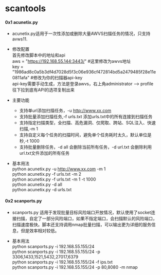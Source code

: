# scantools

#### 0x1 acunetix.py
- acunetix.py适用于一次性添加或删除大量AWVS扫描任务的情况，只支持avws11.

- 修改配置 <br>
首先修改脚本中的地址和api <br>
    aws = "https://192.168.55.144:3443/" #这里修改为awvs地址 <br>
    key = "1986ad8c0a5b3df4d7028d5f3c06e936cf472814bd5a2479485f28e11e0811afa" #修改为你的扫描器api-key <br>
  api-key需要手动生成，方法是登录awvs，右上角administrator --> profile  往下拉到底有API的选项复制出来 <br>
  
- 主要功能 <br>
  - 支持单url添加扫描任务，-u http://www.xx.com
  - 支持批量添加扫描任务,-f urls.txt 添加urls.txt中的所有连接到扫描任务
  - 支持指定扫描类型，全扫描、高危漏洞、仅爬取、跨站、SQL注入、快速扫描,-m 1
  - 支持自定义每个任务的扫描时间，避免单个任务耗时太久，默认单位是秒,-t 1000 
  - 支持批量删除任务，-d all 会删除当前所有任务，-d url.txt 会删除利用url.txt文件添加的所有任务
 
 - 基本用法 <br>
python acunetix.py -u http://www.xx.com -m 1 <br>
python acunetix.py -f urls.txt -m 2 <br>
python acunetix.py -f urls.txt -m 1 -t 1000 <br>
python acunetix.py -d all <br>
python acunetix.py -d urls.txt <br>

#### 0x2 scanports.py
- scanports.py 适用于发现批量目标风险端口开放情况，默认使用了socket连接扫描，自定了一部分风险端口，如果不指定端口，会扫描默认的风险端口，扫描速度极快。脚本还支持调用nmap批量扫描，可以输出更为详细的服务信息，但是效率相对较低。<br>

 - 基本用法 <br>
python scanports.py -i 192.168.55.155/24 <br>
python scanports.py -i 192.168.55.155/24 -p 3306,1433,1521,5432,27017,6379<br>
python scanports.py -i 192.168.55.155/24 -f ips.txt<br>
python scanports.py -i 192.168.55.155/24 -p 80,8080 -m nmap <br>
